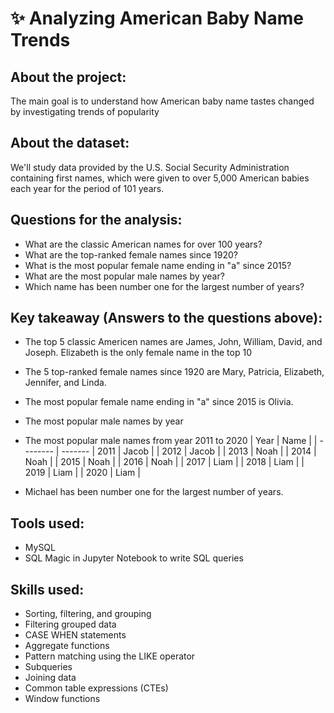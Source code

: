 # ✨ Analyzing American Baby Name Trends

## About the project:
The main goal is to understand how American baby name tastes changed by investigating trends of popularity

## About the dataset:
We'll study data provided by the U.S. Social Security Administration containing first names, which were given to over 5,000 American babies each year for the period of 101 years.

## Questions for the analysis: 

* What are the classic American names for over 100 years?
* What are the top-ranked female names since 1920?
* What is the most popular female name ending in "a" since 2015?
* What are the most popular male names by year?
* Which name has been number one for the largest number of years?

## Key takeaway (Answers to the questions above): 

* The top 5 classic Americen names are James, John, William, David, and Joseph. Elizabeth is the only female name in the top 10 
* The 5 top-ranked female names since 1920 are Mary, Patricia, Elizabeth, Jennifer, and Linda.
* The most popular female name ending in "a" since 2015 is Olivia.
* The most popular male names by year
* The most popular male names from year 2011 to 2020
  | Year  | Name |
  | -------- | ------- 
  | 2011  | Jacob |
  | 2012  | Jacob |
  | 2013  | Noah |
  | 2014  | Noah |
  | 2015  | Noah |
  | 2016  | Noah |
  | 2017  | Liam |
  | 2018  | Liam |
  | 2019  | Liam |
  | 2020  | Liam |
  
* Michael has been number one for the largest number of years.

## Tools used:
* MySQL
* SQL Magic in Jupyter Notebook to write SQL queries

## Skills used:
* Sorting, filtering, and grouping
* Filtering grouped data
* CASE WHEN statements
* Aggregate functions
* Pattern matching using the LIKE operator
* Subqueries
* Joining data
* Common table expressions (CTEs)
* Window functions
